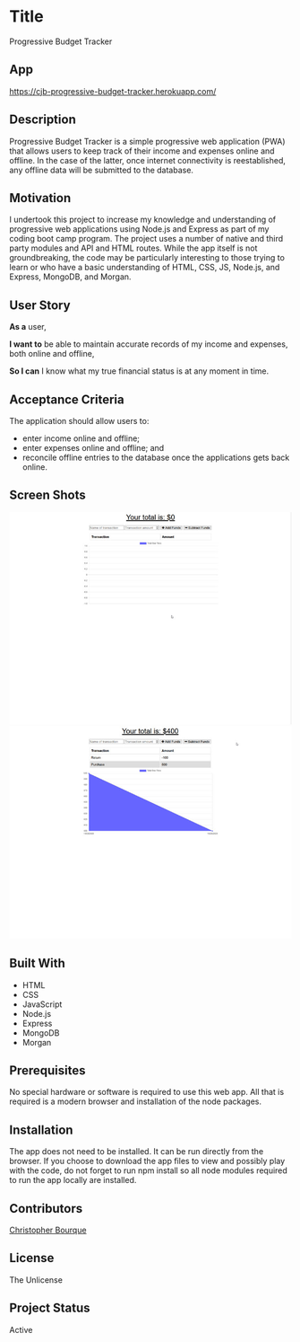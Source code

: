 # Title
Progressive Budget Tracker


## App
https://cjb-progressive-budget-tracker.herokuapp.com/


## Description
Progressive Budget Tracker is a simple progressive web application (PWA) that allows users to keep track of their income and expenses online and offline.  In the case of the latter, once internet connectivity is reestablished, any offline data will be submitted to the database.


## Motivation
I undertook this project to increase my knowledge and understanding of progressive web applications using Node.js and Express as part of my coding boot camp program.  The project uses a number of native and third party modules and API and HTML routes.  While the app itself is not groundbreaking, the code may be particularly interesting to those trying to learn or who have a basic understanding of HTML, CSS, JS, Node.js, and Express, MongoDB, and Morgan.


## User Story
**As a** user,

**I want to** be able to maintain accurate records of my income and expenses, both online and offline,

**So I can** I know what my true financial status is at any moment in time.


## Acceptance Criteria
The application should allow users to:
+ enter income online and offline;
+ enter expenses online and offline; and
+ reconcile offline entries to the database once the applications gets back online.


## Screen Shots
![Blank](./screenshots/without-data.jpg)
![With Data](./screenshots/with-data.jpg)


## Built With
+ HTML
+ CSS
+ JavaScript
+ Node.js
+ Express
+ MongoDB
+ Morgan


## Prerequisites
No special hardware or software is required to use this web app.  All that is required is a modern browser and installation of the node packages.


## Installation
The app does not need to be installed.  It can be run directly from the browser.  If you choose to download the app files to view and possibly play with the code, do not forget to run npm install so all node modules required to run the app locally are installed.


## Contributors
[Christopher Bourque](https://github.com/christopherjbourque)


## License
The Unlicense


## Project Status
Active